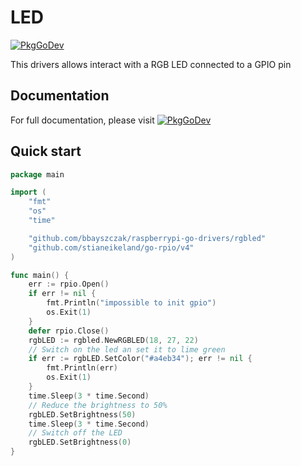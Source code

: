 # LED

[![PkgGoDev](https://pkg.go.dev/badge/github.com/bbayszczak/raspberrypi-go-drivers/led)](https://pkg.go.dev/github.com/bbayszczak/raspberrypi-go-drivers/rgbled)

This drivers allows interact with a RGB LED connected to a GPIO pin

## Documentation

For full documentation, please visit [![PkgGoDev](https://pkg.go.dev/badge/github.com/bbayszczak/raspberrypi-go-drivers/led)](https://pkg.go.dev/github.com/bbayszczak/raspberrypi-go-drivers/rgbled)

## Quick start

```go
package main

import (
	"fmt"
	"os"
	"time"

	"github.com/bbayszczak/raspberrypi-go-drivers/rgbled"
	"github.com/stianeikeland/go-rpio/v4"
)

func main() {
	err := rpio.Open()
	if err != nil {
		fmt.Println("impossible to init gpio")
		os.Exit(1)
	}
	defer rpio.Close()
	rgbLED := rgbled.NewRGBLED(18, 27, 22)
	// Switch on the led an set it to lime green
	if err := rgbLED.SetColor("#a4eb34"); err != nil {
		fmt.Println(err)
		os.Exit(1)
	}
	time.Sleep(3 * time.Second)
	// Reduce the brightness to 50%
	rgbLED.SetBrightness(50)
	time.Sleep(3 * time.Second)
	// Switch off the LED
	rgbLED.SetBrightness(0)
}
```
